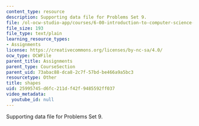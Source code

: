 ```yaml
---
content_type: resource
description: Supporting data file for Problems Set 9.
file: /ol-ocw-studio-app/courses/6-00-introduction-to-computer-science-and-programming-fall-2008/25995745d6fc211df42f9485592ff037_shapes.txt
file_size: 193
file_type: text/plain
learning_resource_types:
- Assignments
license: https://creativecommons.org/licenses/by-nc-sa/4.0/
ocw_type: OCWFile
parent_title: Assignments
parent_type: CourseSection
parent_uid: 73abac88-dca8-2c7f-57bd-be466a9a5bc3
resourcetype: Other
title: shapes
uid: 25995745-d6fc-211d-f42f-9485592ff037
video_metadata:
  youtube_id: null
---
```

Supporting data file for Problems Set 9.